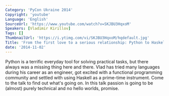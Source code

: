 ```yaml
---
Category: 'PyCon Ukraine 2014'
Copyright: 'youtube'
Language: 'English'
SourceUrl: 'https://www.youtube.com/watch?v=SKJBU3HqxoM'
Speakers: [Vladimir Kirillov]
Tags: []
ThumbnailUrl: 'https://i.ytimg.com/vi/SKJBU3HqxoM/hqdefault.jpg'
Title: 'From the first love to a serious relationship: Python to Haskell'
date: '2014-11-02'
---
```

Python is a terrific everyday tool for solving practical tasks, but there always was a missing thing here and there. Vlad has tried many languages during his career as an engineer, got excited with a functional programming community and settled with using Haskell as a prime-time instrument. Come to the talk to find out what's going on. In this talk passion is going to be (almost) purely technical and no hello worlds, promise.